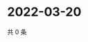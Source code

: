 # 2022-03-20

共 0 条

<!-- BEGIN WEIBO -->
<!-- 最后更新时间 Sun Mar 20 2022 01:14:02 GMT+0800 (China Standard Time) -->

<!-- END WEIBO -->

